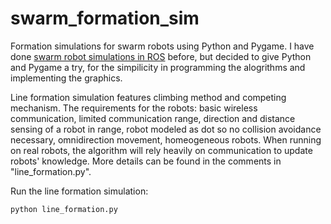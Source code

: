 # swarm_formation_sim
Formation simulations for swarm robots using Python and Pygame. I have done [swarm robot simulations in ROS](https://github.com/yangliu28/swarm_robot_ros_sim.git) before, but decided to give Python and Pygame a try, for the simpilicity in programming the alogrithms and implementing the graphics.

Line formation simulation features climbing method and competing mechanism. The requirements for the robots: basic wireless communication, limited communication range, direction and distance sensing of a robot in range, robot modeled as dot so no collision avoidance necessary, omnidirection movement, homeogeneous robots. When running on real robots, the algorithm will rely heavily on communication to update robots' knowledge. More details can be found in the comments in "line_formation.py".

Run the line formation simulation:

`python line_formation.py`

